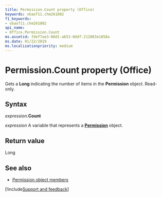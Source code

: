 ```yaml
---
title: Permission.Count property (Office)
keywords: vbaof11.chm261002
f1_keywords:
- vbaof11.chm261002
api_name:
- Office.Permission.Count
ms.assetid: fdef7ae3-00d1-ab53-0ddf-212883e1858a
ms.date: 01/22/2019
ms.localizationpriority: medium
---
```



# Permission.Count property (Office)

Gets a **Long** indicating the number of items in the **Permission** object. Read-only.


## Syntax

_expression_.**Count**

_expression_ A variable that represents a **[Permission](Office.Permission.md)** object.


## Return value

Long


## See also

- [Permission object members](overview/library-reference/permission-members-office.md)



[!include[Support and feedback](~/includes/feedback-boilerplate.md)]